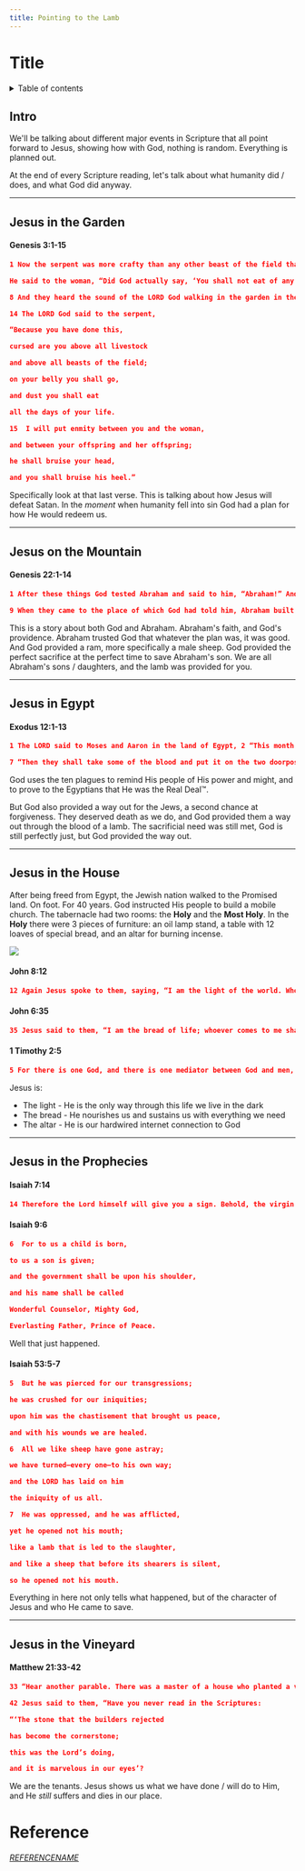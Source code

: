 ```yaml
---
title: Pointing to the Lamb
---
```


# Title
<details markdown="block">
  <summary>
    Table of contents
  </summary>
  {: .text-delta }
1. TOC
{:toc}
</details>

## Intro
We'll be talking about different major events in Scripture that all point forward to Jesus, showing how with God, nothing is random. Everything is planned out.

At the end of every Scripture reading, let's talk about what humanity did / does, and what God did anyway.

---

## Jesus in the Garden
#### Genesis 3:1-15
```json
1 Now the serpent was more crafty than any other beast of the field that the LORD God had made.

He said to the woman, “Did God actually say, ‘You shall not eat of any tree in the garden’?” 2 And the woman said to the serpent, “We may eat of the fruit of the trees in the garden, 3 but God said, ‘You shall not eat of the fruit of the tree that is in the midst of the garden, neither shall you touch it, lest you die.’” 4 But the serpent said to the woman, “You will not surely die. 5 For God knows that when you eat of it your eyes will be opened, and you will be like God, knowing good and evil.” 6 So when the woman saw that the tree was good for food, and that it was a delight to the eyes, and that the tree was to be desired to make one wise, she took of its fruit and ate, and she also gave some to her husband who was with her, and he ate. 7 Then the eyes of both were opened, and they knew that they were naked. And they sewed fig leaves together and made themselves loincloths.

8 And they heard the sound of the LORD God walking in the garden in the cool of the day, and the man and his wife hid themselves from the presence of the LORD God among the trees of the garden. 9 But the LORD God called to the man and said to him, “Where are you?” 10 And he said, “I heard the sound of you in the garden, and I was afraid, because I was naked, and I hid myself.” 11 He said, “Who told you that you were naked? Have you eaten of the tree of which I commanded you not to eat?” 12 The man said, “The woman whom you gave to be with me, she gave me fruit of the tree, and I ate.” 13 Then the LORD God said to the woman, “What is this that you have done?” The woman said, “The serpent deceived me, and I ate.”

14 The LORD God said to the serpent,

“Because you have done this,

cursed are you above all livestock

and above all beasts of the field;

on your belly you shall go,

and dust you shall eat

all the days of your life.

15  I will put enmity between you and the woman,

and between your offspring and her offspring;

he shall bruise your head,

and you shall bruise his heel.”
```

Specifically look at that last verse. This is talking about how Jesus will defeat Satan. In the *moment* when humanity fell into sin God had a plan for how He would redeem us.

---

## Jesus on the Mountain
#### Genesis 22:1-14
```json
1 After these things God tested Abraham and said to him, “Abraham!” And he said, “Here I am.” 2 He said, “Take your son, your only son Isaac, whom you love, and go to the land of Moriah, and offer him there as a burnt offering on one of the mountains of which I shall tell you.” 3 So Abraham rose early in the morning, saddled his donkey, and took two of his young men with him, and his son Isaac. And he cut the wood for the burnt offering and arose and went to the place of which God had told him. 4 On the third day Abraham lifted up his eyes and saw the place from afar. 5 Then Abraham said to his young men, “Stay here with the donkey; I and the boy will go over there and worship and come again to you.” 6 And Abraham took the wood of the burnt offering and laid it on Isaac his son. And he took in his hand the fire and the knife. So they went both of them together. 7 And Isaac said to his father Abraham, “My father!” And he said, “Here I am, my son.” He said, “Behold, the fire and the wood, but where is the lamb for a burnt offering?” 8 Abraham said, “God will provide for himself the lamb for a burnt offering, my son.” So they went both of them together.

9 When they came to the place of which God had told him, Abraham built the altar there and laid the wood in order and bound Isaac his son and laid him on the altar, on top of the wood. 10 Then Abraham reached out his hand and took the knife to slaughter his son. 11 But the angel of the LORD called to him from heaven and said, “Abraham, Abraham!” And he said, “Here I am.” 12 He said, “Do not lay your hand on the boy or do anything to him, for now I know that you fear God, seeing you have not withheld your son, your only son, from me.” 13 And Abraham lifted up his eyes and looked, and behold, behind him was a ram, caught in a thicket by his horns. And Abraham went and took the ram and offered it up as a burnt offering instead of his son. 14 So Abraham called the name of that place, “The LORD will provide”; as it is said to this day, “On the mount of the LORD it shall be provided.”
```

This is a story about both God and Abraham. Abraham's faith, and God's providence. Abraham trusted God that whatever the plan was, it was good. And God provided a ram, more specifically a male sheep. God provided the perfect sacrifice at the perfect time to save Abraham's son. We are all Abraham's sons / daughters, and the lamb was provided for you.

---

## Jesus in Egypt
#### Exodus 12:1-13
```json
1 The LORD said to Moses and Aaron in the land of Egypt, 2 “This month shall be for you the beginning of months. It shall be the first month of the year for you. 3 Tell all the congregation of Israel that on the tenth day of this month every man shall take a lamb according to their fathers’ houses, a lamb for a household. 4 And if the household is too small for a lamb, then he and his nearest neighbor shall take according to the number of persons; according to what each can eat you shall make your count for the lamb. 5 Your lamb shall be without blemish, a male a year old. You may take it from the sheep or from the goats, 6 and you shall keep it until the fourteenth day of this month, when the whole assembly of the congregation of Israel shall kill their lambs at twilight.

7 “Then they shall take some of the blood and put it on the two doorposts and the lintel of the houses in which they eat it. 8 They shall eat the flesh that night, roasted on the fire; with unleavened bread and bitter herbs they shall eat it. 9 Do not eat any of it raw or boiled in water, but roasted, its head with its legs and its inner parts. 10 And you shall let none of it remain until the morning; anything that remains until the morning you shall burn. 11 In this manner you shall eat it: with your belt fastened, your sandals on your feet, and your staff in your hand. And you shall eat it in haste. It is the LORD’s Passover. 12 For I will pass through the land of Egypt that night, and I will strike all the firstborn in the land of Egypt, both man and beast; and on all the gods of Egypt I will execute judgments: I am the LORD. 13 The blood shall be a sign for you, on the houses where you are. And when I see the blood, I will pass over you, and no plague will befall you to destroy you, when I strike the land of Egypt.
```

God uses the ten plagues to remind His people of His power and might, and to prove to the Egyptians that He was the Real Deal&trade;.

But God also provided a way out for the Jews, a second chance at forgiveness. They deserved death as we do, and God provided them a way out through the blood of a lamb. The sacrificial need was still met, God is still perfectly just, but God provided the way out.

---

## Jesus in the House
After being freed from Egypt, the Jewish nation walked to the Promised land. On foot. For 40 years. God instructed His people to build a mobile church. The tabernacle had two rooms: the **Holy** and the **Most Holy**. In the **Holy** there were 3 pieces of furniture: an oil lamp stand, a table with 12 loaves of special bread, and an altar for burning incense.

![](https://external-content.duckduckgo.com/iu/?u=https%3A%2F%2Fraykliu.files.wordpress.com%2F2013%2F05%2Ftabernacle-17.jpg%3Fw%3D530&f=1&nofb=1)

#### John 8:12
```json
12 Again Jesus spoke to them, saying, “I am the light of the world. Whoever follows me will not walk in darkness, but will have the light of life.”
```

#### John 6:35
```json
35 Jesus said to them, “I am the bread of life; whoever comes to me shall not hunger, and whoever believes in me shall never thirst.
```

#### 1 Timothy 2:5
```json
5 For there is one God, and there is one mediator between God and men, the man Christ Jesus,
```

Jesus is:
- The light - He is the only way through this life we live in the dark
- The bread - He nourishes us and sustains us with everything we need
- The altar - He is our hardwired internet connection to God

---

## Jesus in the Prophecies
#### Isaiah 7:14
```json
14 Therefore the Lord himself will give you a sign. Behold, the virgin shall conceive and bear a son, and shall call his name Immanuel.
```

#### Isaiah 9:6
```json
6  For to us a child is born,

to us a son is given;

and the government shall be upon his shoulder,

and his name shall be called

Wonderful Counselor, Mighty God,

Everlasting Father, Prince of Peace.
```

Well that just happened.

#### Isaiah 53:5-7
```json
5  But he was pierced for our transgressions;

he was crushed for our iniquities;

upon him was the chastisement that brought us peace,

and with his wounds we are healed.

6  All we like sheep have gone astray;

we have turned—every one—to his own way;

and the LORD has laid on him

the iniquity of us all.

7  He was oppressed, and he was afflicted,

yet he opened not his mouth;

like a lamb that is led to the slaughter,

and like a sheep that before its shearers is silent,

so he opened not his mouth.
```

Everything in here not only tells what happened, but of the character of Jesus and who He came to save.

---

## Jesus in the Vineyard
#### Matthew 21:33-42
```json
33 “Hear another parable. There was a master of a house who planted a vineyard and put a fence around it and dug a winepress in it and built a tower and leased it to tenants, and went into another country. 34 When the season for fruit drew near, he sent his servants to the tenants to get his fruit. 35 And the tenants took his servants and beat one, killed another, and stoned another. 36 Again he sent other servants, more than the first. And they did the same to them. 37 Finally he sent his son to them, saying, ‘They will respect my son.’ 38 But when the tenants saw the son, they said to themselves, ‘This is the heir. Come, let us kill him and have his inheritance.’ 39 And they took him and threw him out of the vineyard and killed him. 40 When therefore the owner of the vineyard comes, what will he do to those tenants?” 41 They said to him, “He will put those wretches to a miserable death and let out the vineyard to other tenants who will give him the fruits in their seasons.”

42 Jesus said to them, “Have you never read in the Scriptures:

“‘The stone that the builders rejected

has become the cornerstone;

this was the Lord’s doing,

and it is marvelous in our eyes’?
```

We are the tenants. Jesus shows us what we have done / will do to Him, and He *still* suffers and dies in our place.

# Reference
<cite><a href="">REFERENCENAME</a></cite>